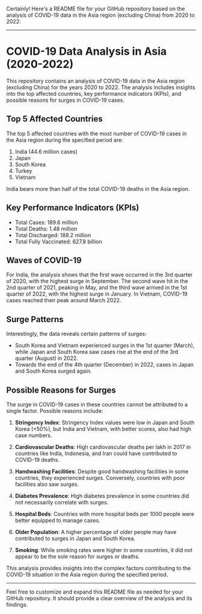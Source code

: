 Certainly! Here's a README file for your GitHub repository based on the analysis of COVID-19 data in the Asia region (excluding China) from 2020 to 2022:

---

# COVID-19 Data Analysis in Asia (2020-2022)

This repository contains an analysis of COVID-19 data in the Asia region (excluding China) for the years 2020 to 2022. The analysis includes insights into the top affected countries, key performance indicators (KPIs), and possible reasons for surges in COVID-19 cases. 

## Top 5 Affected Countries

The top 5 affected countries with the most number of COVID-19 cases in the Asia region during the specified period are:

1. India (44.6 million cases)
2. Japan
3. South Korea
4. Turkey
5. Vietnam

India bears more than half of the total COVID-19 deaths in the Asia region.

## Key Performance Indicators (KPIs)

- Total Cases: 189.6 million
- Total Deaths: 1.48 million
- Total Discharged: 188.2 million
- Total Fully Vaccinated: 627.8 billion

## Waves of COVID-19

For India, the analysis shows that the first wave occurred in the 3rd quarter of 2020, with the highest surge in September. The second wave hit in the 2nd quarter of 2021, peaking in May, and the third wave arrived in the 1st quarter of 2022, with the highest surge in January. In Vietnam, COVID-19 cases reached their peak around March 2022.

## Surge Patterns

Interestingly, the data reveals certain patterns of surges:

- South Korea and Vietnam experienced surges in the 1st quarter (March), while Japan and South Korea saw cases rise at the end of the 3rd quarter (August) in 2022.
- Towards the end of the 4th quarter (December) in 2022, cases in Japan and South Korea surged again.

## Possible Reasons for Surges

The surge in COVID-19 cases in these countries cannot be attributed to a single factor. Possible reasons include:

1. **Stringency Index**: Stringency Index values were low in Japan and South Korea (<50%), but India and Vietnam, with better scores, also had high case numbers.

2. **Cardiovascular Deaths**: High cardiovascular deaths per lakh in 2017 in countries like India, Indonesia, and Iran could have contributed to COVID-19 deaths.

3. **Handwashing Facilities**: Despite good handwashing facilities in some countries, they experienced surges. Conversely, countries with poor facilities also saw surges.

4. **Diabetes Prevalence**: High diabetes prevalence in some countries did not necessarily correlate with surges.

5. **Hospital Beds**: Countries with more hospital beds per 1000 people were better equipped to manage cases.

6. **Older Population**: A higher percentage of older people may have contributed to surges in Japan and South Korea.

7. **Smoking**: While smoking rates were higher in some countries, it did not appear to be the sole reason for surges or deaths.

This analysis provides insights into the complex factors contributing to the COVID-19 situation in the Asia region during the specified period.

---

Feel free to customize and expand this README file as needed for your GitHub repository. It should provide a clear overview of the analysis and its findings.
